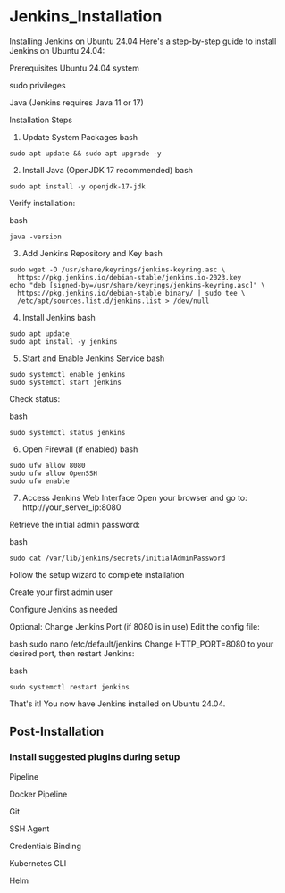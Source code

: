 # Jenkins_Installation

Installing Jenkins on Ubuntu 24.04
Here's a step-by-step guide to install Jenkins on Ubuntu 24.04:

Prerequisites
Ubuntu 24.04 system

sudo privileges

Java (Jenkins requires Java 11 or 17)

Installation Steps
1. Update System Packages
bash
```
sudo apt update && sudo apt upgrade -y
```
2. Install Java (OpenJDK 17 recommended)
bash
```
sudo apt install -y openjdk-17-jdk
```
Verify installation:

bash
```
java -version
```
3. Add Jenkins Repository and Key
bash
```
sudo wget -O /usr/share/keyrings/jenkins-keyring.asc \
  https://pkg.jenkins.io/debian-stable/jenkins.io-2023.key
echo "deb [signed-by=/usr/share/keyrings/jenkins-keyring.asc]" \
  https://pkg.jenkins.io/debian-stable binary/ | sudo tee \
  /etc/apt/sources.list.d/jenkins.list > /dev/null
```
4. Install Jenkins
bash
```
sudo apt update
sudo apt install -y jenkins
```
5. Start and Enable Jenkins Service
bash
```
sudo systemctl enable jenkins
sudo systemctl start jenkins
```
Check status:

bash
```
sudo systemctl status jenkins
```
6. Open Firewall (if enabled)
bash
```
sudo ufw allow 8080
sudo ufw allow OpenSSH
sudo ufw enable
```
7. Access Jenkins Web Interface
Open your browser and go to: http://your_server_ip:8080

Retrieve the initial admin password:

bash
```
sudo cat /var/lib/jenkins/secrets/initialAdminPassword
```
Follow the setup wizard to complete installation



Create your first admin user

Configure Jenkins as needed

Optional: Change Jenkins Port (if 8080 is in use)
Edit the config file:

bash
sudo nano /etc/default/jenkins
Change HTTP_PORT=8080 to your desired port, then restart Jenkins:

bash
```
sudo systemctl restart jenkins
```
That's it! You now have Jenkins installed on Ubuntu 24.04.

## Post-Installation

### Install suggested plugins during setup

Pipeline

Docker Pipeline

Git

SSH Agent

Credentials Binding

Kubernetes CLI

Helm
